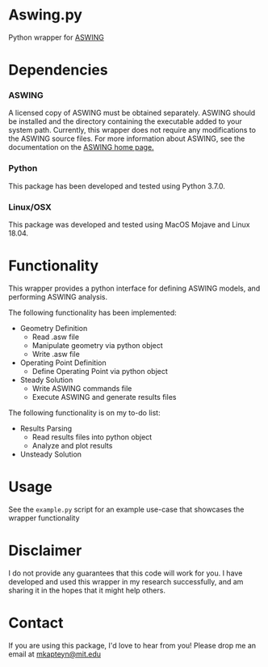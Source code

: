 # Aswing.py
Python wrapper for [ASWING](http://web.mit.edu/drela/Public/web/aswing/)

# Dependencies
### ASWING
A licensed copy of ASWING must be obtained separately. ASWING should be installed and the directory containing the executable added to your system path. Currently, this wrapper does not require any modifications to the ASWING source files. For more information about ASWING, see the documentation on the [ASWING home page.](http://web.mit.edu/drela/Public/web/aswing/)

### Python
This package has been developed and tested using Python 3.7.0.

### Linux/OSX
This package was developed and tested using MacOS Mojave and Linux 18.04.

# Functionality
This wrapper provides a python interface for defining ASWING models, and performing ASWING analysis.

The following functionality has been implemented:
- Geometry Definition
    - Read .asw file
    - Manipulate geometry via python object
    - Write .asw file
- Operating Point Definition
    - Define Operating Point via python object
- Steady Solution
    - Write ASWING commands file
    - Execute ASWING and generate results files

The following functionality is on my to-do list:
- Results Parsing
    - Read results files into python object
    - Analyze and plot results
- Unsteady Solution

# Usage
See the `example.py` script for an example use-case that showcases the wrapper functionality

# Disclaimer
I do not provide any guarantees that this code will work for you. I have developed and used this wrapper in my research successfully, and am sharing it in the hopes that it might help others.

# Contact
If you are using this package, I'd love to hear from you! Please drop me an email at mkapteyn@mit.edu
